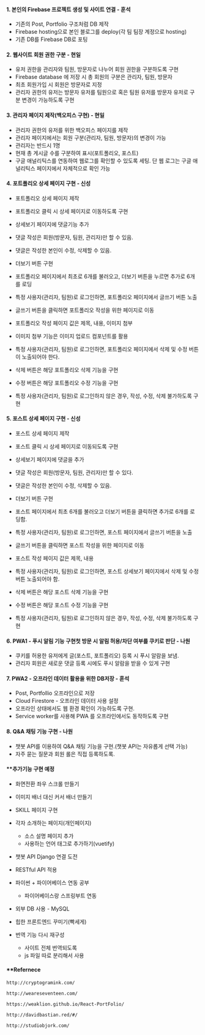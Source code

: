 #### 1. 본인의 Firebase 프로젝트 생성 및 사이트 연결 - 훈석

- 기존의 Post, Portfolio 구조처럼 DB 제작
- Firebase hosting으로 본인 블로그를 deploy(각 팀 팀장 계정으로 hosting)
- 기존 DB를 Firebase DB로 포팅



#### 2. 웹사이트 회원 권한 구분 - 현일

- 유저 권한을 관리자와 팀원, 방문자로 나누어 회원 권한을 구분하도록 구현
- Firebase database 에 저장 시 총 회원의 구분은 관리자, 팀원, 방문자
- 최초 회원가입 시 회원은 방문자로 지정
- 관리자 권한의 유저는 방문자 유저를 팀원으로 혹은 팀원 유저를 방문자 유저로 구분 변경이 가능하도록 구현



#### 3. 관리자 페이지 제작(백오피스 구현) - 현일

- 관리자 권한의 유저를 위한 백오피스 페이지를 제작
- 관리자 페이지에서는 회원 구분(관리자, 팀원, 방문자)의 변경이 가능
- 관리자는 반드시 1명
- 현재 총 게시글 수를 구분하여 표시(포트폴리오, 포스트)
- 구글 애널리틱스를 연동하여 웹로그를 확인할 수 있도록 세팅. 단 웹 로그는 구글 애널리틱스 페이지에서 자체적으로 확인 가능



#### 4. 포트폴리오 상세 페이지 구현 - 신성

- 포트폴리오 상세 페이지 제작
- 포트폴리오 클릭 시 상세 페이지로 이동하도록 구현



- 상세보기 페이지에 댓글기능 추가
- 댓글 작성은 회원(방문자, 팀원, 관리자)만 할 수 있음.
- 댓글은 작성한 본인이 수정, 삭제할 수 있음.



- 더보기 버튼 구현
- 포트폴리오 페이지에서 최초로 6개를 불러오고, 더보기 버튼을 누르면 추가로 6개를 로딩



- 특정 사용자(관리자, 팀원)로 로그인하면, 포트폴리오 페이지에서 글쓰기 버튼 노출
- 글쓰기 버튼을 클릭하면 포트폴리오 작성을 위한 페이지로 이동
- 포트폴리오 작성 페이지 값은 제목, 내용, 이미지 첨부
- 이미지 첨부 기능은 이미지 업로드 컴포넌트를 활용



- 특정 사용자(관리자, 팀원)로 로그인하면, 포트폴리오 페이지에서 삭제 및 수정 버튼이 노출되어야 한다.
- 삭제 버튼은 해당 포트폴리오 삭제 기능을 구현
- 수정 버튼은 해당 포트폴리오 수정 기능을 구현



- 특정 사용자(관리자, 팀원)로 로그인하지 않은 경우, 작성, 수정, 삭제 불가하도록 구현



#### 5. 포스트 상세 페이지 구현 - 신성

- 포스트 상세 페이지 제작
- 포스트 클릭 시 상세 페이지로 이동되도록 구현



- 상세보기 페이지에 댓글을 추가
- 댓글 작성은 회원(방문자, 팀원, 관리자)만 할 수 있다.
- 댓글은 작성한 본인이 수정, 삭제할 수 있음.



- 더보기 버튼 구현
- 포스트 페이지에서 최초 6개를 불러오고 더보기 버튼을 클릭하면 추가로 6개를 로딩함.



- 특정 사용자(관리자, 팀원)로 로그인하면, 포스트 페이지에서 글쓰기 버튼을 노출
- 글쓰기 버튼을 클릭하면 포스트 작성을 위한 페이지로 이동
- 포스트 작성 페이지 값은 제목, 내용



- 특정 사용자(관리자, 팀원)로 로그인하면, 포스트 상세보기 페이지에서 삭제 및 수정 버튼 노출되어야 함.
- 삭제 버튼은 해당 포스트 삭제 기능을 구현
- 수정 버튼은 해당 포스트 수정 기능을 구현



- 특정 사용자(관리자, 팀원)로 로그인하지 않은 경우, 작성, 수정, 삭제 불가하도록 구현



#### 6. PWA1 - 푸시 알림 기능 구현첫 방문 시 알림 허용/차단 여부를 쿠키로 판단 - 나원

- 쿠키를 허용한 유저에게 글(포스트, 포트폴리오) 등록 시 푸시 알람을 보냄.
- 관리자 회원은 새로운 댓글 등록 시에도 푸시 알람을 받을 수 있게 구현



#### 7. PWA2 - 오프라인 데이터 활용을 위한 DB저장 - 훈석

- Post, Portfollio 오프라인으로 저장
- Cloud Firestore - 오프라인 데이터 사용 설정
- 오프라인 상태에서도 웹 환경 확인이 가능하도록 구현.
- Service worker를 사용해 PWA 를 오프라인에서도 동작하도록 구현



#### 8. Q&A 채팅 기능 구현 - 나원

- 챗봇 API를 이용하여 Q&A 채팅 기능을 구현.(챗봇 API는 자유롭게 선택 가능)
- 자주 묻는 질문과 회원 롤은 직접 등록하도록.



#### **추가기능 구현 예정

- 화면전환 좌우 스크롤 만들기
- 이미지 배너 대신 커서 배너 만들기
- SKILL 페이지 구현
- 각자 소개하는 페이지(개인페이지)
  - 소스 설명 페이지 추가
  - 사용하는 언어 태그로 추가하기(vuetify)
- 챗봇 API Django 연결 도전
- RESTful API 적용
- 파이썬 + 파이어베이스 연동 공부
  - 파이어베이스랑 스프링부트 연동
- 외부 DB 사용 - MySQL
- 힙한 프론트엔드 꾸미기(빡세게)



- 번역 기능 다시 재구성
  - 사이트 전체 번역되도록
  - js 파일 따로 분리해서 사용



#### **Refernece

`http://cryptogramink.com/`

`http://weareseventeen.com/`

`https://weaklion.github.io/React-PortFolio/`

`http://davidbastian.red/#/`

`http://studiobjork.com/`

